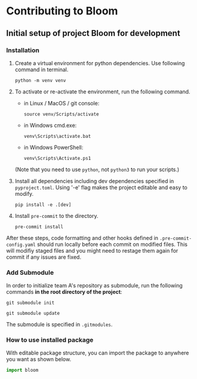 # Contributing to Bloom

## Initial setup of project Bloom for development

### Installation

1. Create a virtual environment for python dependencies. Use following command in terminal.

    ```shell
    python -m venv venv
    ```

2. To activate or re-activate the environment, run the following command.

    - in Linux / MacOS / git console:

        ```shell
        source venv/Scripts/activate
        ```

    - in Windows cmd.exe:

        ```shell
        venv\Scripts\activate.bat
        ```

    - in Windows PowerShell:

        ```shell
        venv\Scripts\Activate.ps1
        ```

    (Note that you need to use ```python```, not ```python3``` to run your scripts.)

3. Install all dependencies including dev dependencies specified in ```pyproject.toml```. Using '-e' flag makes the project editable and easy to modify.

    ```shell
    pip install -e .[dev]
    ```

4. Install ```pre-commit``` to the directory.

    ```shell
    pre-commit install
    ```

After these steps, code formatting and other hooks defined in ```.pre-commit-config.yaml``` should run locally before each commit on modified files. This will modifiy staged files and you might need to restage them again for commit if any issues are fixed.

### Add Submodule

In order to initialize team A's repository as submodule, run the following commands **in the root directory of the project**:

```
git submodule init
```
```
git submodule update
```

The submodule is specified in `.gitmodules`.

### How to use installed package

With editable package structure, you can import the package to anywhere you want as shown below.

```python
import bloom
```
